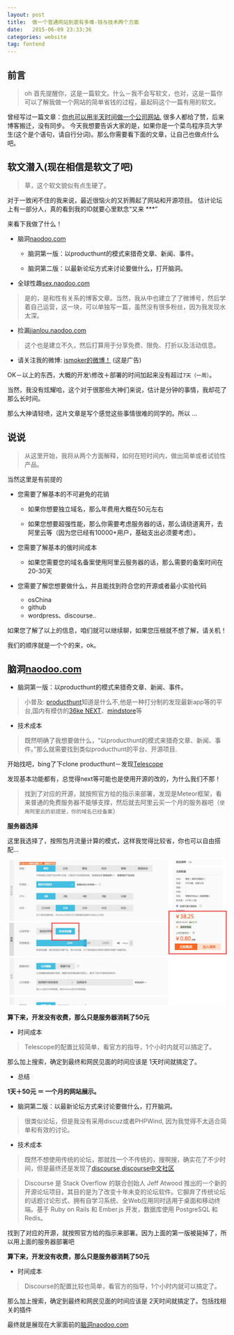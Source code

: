 ```yaml
---
layout: post
title:  做一个普通网站到底有多难-钱与技术两个方面
date:   2015-06-09 23:33:36
categories: website
tag: fontend
---
```


## 前言

> oh 首先提醒你，这是一篇软文。什么－我不会写软文，也对，这是一篇你可以了解我做一个网站的简单省钱的过程，最起码这个一篇有用的软文。

曾经写过一篇文章：[你也可以用半天时间做一个公司网站.](http://cindyfn.com/post/2014/10/14/make-a-company-websit.html) 很多人都给了赞，后来博客搬迁，没有同步。
今天我想要告诉大家的是，如果你是一个菜鸟程序员大学生(这个是个语句，请自行分词)。那么你需要看下面的文章，让自己也做点什么吧。


## 软文潜入(现在相信是软文了吧)

> 草，这个软文貌似有点生硬了。

对于一致闲不住的我来说，最近很恼火的又折腾起了网站和开源项目。
估计论坛上有一部分人，真的看到我的ID就要心里默念“又来 ***”

来看下我做了什么！

- 脑洞[naodoo.com](http://naodoo.com/)

	- 脑洞第一版：以producthunt的模式来猎奇文章、新闻、事件。

	- 脑洞第二版：以最新论坛方式来讨论要做什么，打开脑洞。

- 全球性趣[sex.naodoo.com](http://sex.naodoo.com/)

> 是的，是和性有关系的博客文章。当然，我从中也建立了了微博号，然后学着自己运营，这一块，可以单独写一篇，虽然没有很多粉丝，因为我发现水太深。

- 捡漏[jianlou.naodoo.com](http://sex.naodoo.com)

> 这个也是建立不久，然后打算用于分享免费、限免、打折以及活动信息。

- 请关注我的微博: [ismoker的微博！](http://weibo.com/u/2210641970) (这是广告)



OK－以上的东西，大概的开发\修改＋部署的时间加起来没有超过`7天（一周）`。

当然，我没有炫耀哈，这个对于很那些大神们来说，估计是分钟的事情，我却花了那么长时间。

那么大神请轻喷，这片文章是写个感觉这些事情很难的同学的。所以 ...



## 说说

> 从这里开始，我将从两个方面解释，如何在短时间内，做出简单或者试验性产品。

当然这里是有前提的

* 您需要了解基本的不可避免的花销

  * 如果你想要独立域名，那么年费用大概在50元左右

  * 如果您想要超强性能，那么你需要考虑服务器的话，那么请绕道离开，去阿里云等（因为您已经有10000+用户，基础支出必须要考虑）。

* 您需要了解基本的俄时间成本

  * 如果您需要您的域名备案使用阿里云服务器的话，那么需要的备案时间在20-30天

* 您需要了解您想要做什么，并且能找到符合您的开源或者最小实验代码
  
  * osChina
  * github
  * wordpress、discourse..

如果您了解了以上的信息，咱们就可以继续聊，如果您压根就不想了解，请关机！

我们的顺序就是一个个的来，ok。

## 脑洞[naodoo.com](http://naodoo.com/)

* 脑洞第一版：以producthunt的模式来猎奇文章、新闻、事件。

> 小普及:  [producthunt](producthunt.com)知道是什么不,他是一种打分制的发现最新app等的平台,国内有模仿的[36ke NEXT](http://next.36kr.com/)、[mindstore](http://mindstore.io/)等

- 技术成本

> 既然明确了我想要做什么，“以producthunt的模式来猎奇文章、新闻、事件。”那么就需要找到类似producthunt的平台、开源项目.

开始找吧，bing了下clone producthunt－发现[Telescope](https://github.com/TelescopeJS/Telescope)

发现基本功能都有，总觉得next等可能也是使用开源的改的，为什么我们不那！

> 找到了对应的开源，就按照官方给的指示来部署，发现是Meteor框架，看来普通的免费服务器不能够支撑，然后就去阿里云买一个月的服务器吧（`使用阿里云的前提是，你的域名已经备案`）

**服务器选择**

这里我选择了，按照包月流量计算的模式，这样我觉得比较省，你也可以自由搭配...

![阿里云配置](/images/post/website/peizhi1.jpg)

**算下来，开发没有收费，那么只是服务器消耗了50元**

- 时间成本

> Telescope的配置比较简单，看官方的指导，1个小时内就可以搞定了。

那么加上搜索，确定到最终和网民见面的时间应该是 1天时间就搞定了。

- 总结

**1天＋50元 ＝ 一个月的网站展示。**


* 脑洞第二版：以最新论坛方式来讨论要做什么，打开脑洞。

> 很类似论坛，但是我没有采用discuz或者PHPWind, 因为我觉得不太适合简单和有效的讨论。

- 技术成本

> 既然不想使用传统的论坛，那就找一个不传统的，搜啊搜，确实花了不少时间，但是最终还是发现了[discourse](http://www.discourse.org/),[discourse中文社区](http://www.discoursecn.org/)

> Discourse 是 Stack Overflow 的联合创始人 Jeff Atwood 推出的一个新的开源论坛项目，其目的是为了改变十年未变的论坛软件。它摒弃了传统论坛的话题讨论形式、拥有自学习系统、全Web应用同时适用于桌面和移动终端。基于 Ruby on Rails 和 Ember.js 开发，数据库使用 PostgreSQL 和 Redis。

找到了对应的开源，就按照官方给的指示来部署。因为上面的第一版被毙掉了，所以用上面的服务器部署吧

**算下来，开发没有收费，那么只是服务器消耗了50元**

- 时间成本

> Discourse的配置比较也简单，看官方的指导，1个小时内就可以搞定了。

那么加上搜索，确定到最终和网民见面的时间应该是 2天时间就搞定了。包括找相关的插件

最终就是展现在大家面前的[脑洞naodoo.com](http://naodoo.com/)











































